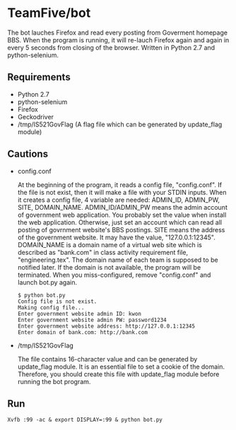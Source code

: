 # TeamFive/bot

The bot lauches Firefox and read every posting from Goverment homepage BBS. When the program is running, it will re-lauch Firefox again and again in every 5 seconds from closing of the browser.
Written in Python 2.7 and python-selenium.


## Requirements

- Python 2.7
- python-selenium
- Firefox
- Geckodriver
- /tmp/IS521GovFlag (A flag file which can be generated by update_flag module)


## Cautions

- config.conf

  At the beginning of the program, it reads a config file, "config.conf". If the file is not exist, then it will make a file with your STDIN inputs. When it creates a config file, 4 variable are needed: ADMIN\_ID, ADMIN\_PW, SITE, DOMAIN\_NAME. ADMIN\_ID/ADMIN\_PW means the admin account of government web application. You probably set the value when install the web application. Otherwise, just set an account which can read all posting of govrnment website's BBS postings. SITE means the address of the government website. It may have the value, "127.0.0.1:12345". DOMAIN\_NAME is a domain name of a virtual web site which is described as "bank.com" in class activity requirement file, "engineering.tex". The domain name of each team is supposed to be notified later. If the domain is not available, the program will be terminated. When you miss-configured, remove "config.conf" and launch bot.py again.

      $ python bot.py
      Config file is not exist.
      Making config file...
      Enter government website admin ID: kwon
      Enter government website admin PW: password1234
      Enter government website address: http://127.0.0.1:12345
      Enter domain of bank.com: http://bank.com


- /tmp/IS521GovFlag

  The file contains 16-character value and can be generated by update_flag module. It is an essential file to set a cookie of the domain. Therefore, you should create this file with update_flag module before running the bot program.


## Run

    Xvfb :99 -ac & export DISPLAY=:99 & python bot.py

